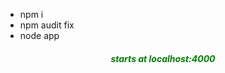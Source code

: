 <ul>
      <li>npm i</li>
      <li>npm audit fix</li>
      <li>node app</li>
</ul>
<h4 style="color:green;text-align:center;"><em>starts at localhost:4000 </em><h4>
